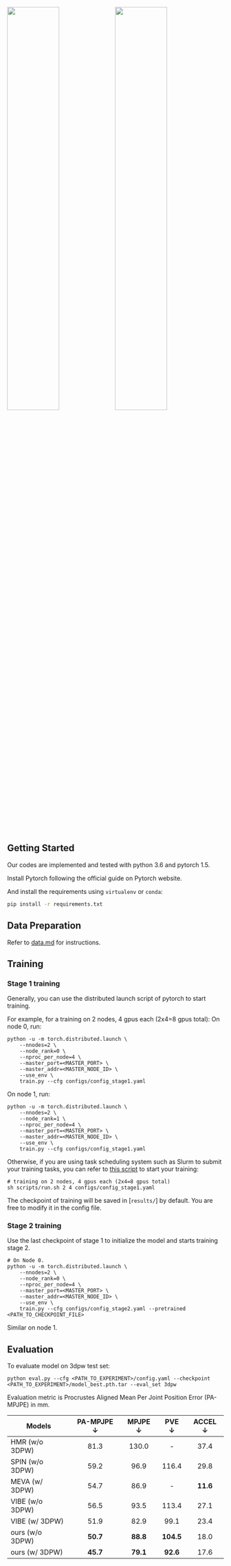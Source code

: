 <p float="center">
  <img src="doc/figs/golf.gif" width="49%" />
  <img src="doc/figs/freestyle.gif" width="49%" />
</p>

## Getting Started

Our codes are implemented and tested with python 3.6 and pytorch 1.5.

Install Pytorch following the official guide on Pytorch website.

And install the requirements using `virtualenv` or `conda`:
```bash
pip install -r requirements.txt
```

## Data Preparation
Refer to [data.md](doc/data.md) for instructions.

## Training

### Stage 1 training
Generally, you can use the distributed launch script of pytorch to start training.

For example, for a training on 2 nodes, 4 gpus each (2x4=8 gpus total):
On node 0, run:
```shell script
python -u -m torch.distributed.launch \
    --nnodes=2 \
    --node_rank=0 \
    --nproc_per_node=4 \
    --master_port=<MASTER_PORT> \
    --master_addr=<MASTER_NODE_ID> \
    --use_env \
    train.py --cfg configs/config_stage1.yaml
```
On node 1, run:
```shell script
python -u -m torch.distributed.launch \
    --nnodes=2 \
    --node_rank=1 \
    --nproc_per_node=4 \
    --master_port=<MASTER_PORT> \
    --master_addr=<MASTER_NODE_ID> \
    --use_env \
    train.py --cfg configs/config_stage1.yaml
```
Otherwise, if you are using task scheduling system such as Slurm to submit your training tasks, you can refer to [this script](scripts/run.sh) to start your training:
```shell script
# training on 2 nodes, 4 gpus each (2x4=8 gpus total)
sh scripts/run.sh 2 4 configs/config_stage1.yaml
```
The checkpoint of training will be saved in [`results/`] by default. You are free to modify it in the config file.

### Stage 2 training
Use the last checkpoint of stage 1 to initialize the model and starts training stage 2. 
```shell script
# On Node 0.
python -u -m torch.distributed.launch \
    --nnodes=2 \
    --node_rank=0 \
    --nproc_per_node=4 \
    --master_port=<MASTER_PORT> \
    --master_addr=<MASTER_NODE_ID> \
    --use_env \
    train.py --cfg configs/config_stage2.yaml --pretrained <PATH_TO_CHECKPOINT_FILE>
```
Similar on node 1.

## Evaluation

To evaluate model on 3dpw test set:
```shell script
python eval.py --cfg <PATH_TO_EXPERIMENT>/config.yaml --checkpoint <PATH_TO_EXPERIMENT>/model_best.pth.tar --eval_set 3dpw
```

Evaluation metric is Procrustes Aligned Mean Per Joint Position Error (PA-MPJPE) in mm.

| Models          | PA-MPJPE &#8595; | MPJPE &#8595; | PVE &#8595; | ACCEL &#8595; |
|-----------------|:--------:|:--------:|:--------:|:--------:|
| HMR  (w/o 3DPW) |   81.3   |   130.0  |   \-     |   37.4   |
| SPIN (w/o 3DPW) |   59.2   |   96.9   |   116.4  |   29.8   |
| MEVA (w/ 3DPW)  |   54.7   |   86.9   |   \-     | **11.6** |
| VIBE (w/o 3DPW) |   56.5   |   93.5   |   113.4  |   27.1   |
| VIBE (w/ 3DPW)  |   51.9   |   82.9   |   99.1   |   23.4   |
| ours (w/o 3DPW) | **50.7** | **88.8** | **104.5**|   18.0   |
| ours (w/ 3DPW)  | **45.7** | **79.1** | **92.6** |   17.6   |
